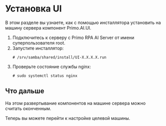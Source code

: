 # Установка UI

В этом разделе вы узнаете, как с помощью инсталлятора установить на машину сервера компонент Primo.AI.UI.

1. Подключитесь к серверу с Primo RPA AI Server от имени суперпользователя root. 
1. Запустите инсталлятор:
   ```
   # /srv/samba/shared/install/UI-X.X.X.X.run
   ```
1. Проверьте состояние службы nginx:
   ```
   # sudo systemctl status nginx
   ```

## Что дальше

На этом развертывание компонентов на машине сервера можно считать оконченным. 

Теперь вы можете перейти к настройке целевой машины.
